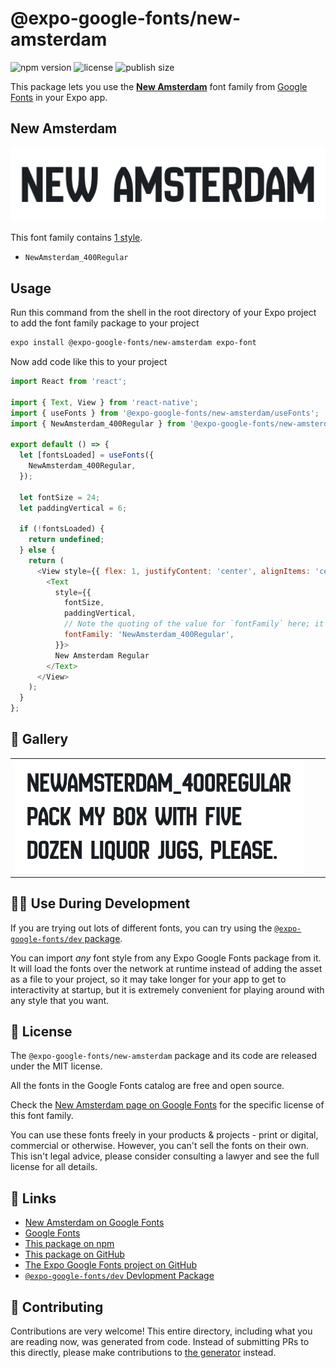 # @expo-google-fonts/new-amsterdam

![npm version](https://flat.badgen.net/npm/v/@expo-google-fonts/new-amsterdam)
![license](https://flat.badgen.net/github/license/expo/google-fonts)
![publish size](https://flat.badgen.net/packagephobia/install/@expo-google-fonts/new-amsterdam)

This package lets you use the [**New Amsterdam**](https://fonts.google.com/specimen/New+Amsterdam) font family from [Google Fonts](https://fonts.google.com/) in your Expo app.

## New Amsterdam

![New Amsterdam](./font-family.png)

This font family contains [1 style](#-gallery).

- `NewAmsterdam_400Regular`

## Usage

Run this command from the shell in the root directory of your Expo project to add the font family package to your project
```sh
expo install @expo-google-fonts/new-amsterdam expo-font
```

Now add code like this to your project
```js
import React from 'react';

import { Text, View } from 'react-native';
import { useFonts } from '@expo-google-fonts/new-amsterdam/useFonts';
import { NewAmsterdam_400Regular } from '@expo-google-fonts/new-amsterdam/400Regular';

export default () => {
  let [fontsLoaded] = useFonts({
    NewAmsterdam_400Regular,
  });

  let fontSize = 24;
  let paddingVertical = 6;

  if (!fontsLoaded) {
    return undefined;
  } else {
    return (
      <View style={{ flex: 1, justifyContent: 'center', alignItems: 'center' }}>
        <Text
          style={{
            fontSize,
            paddingVertical,
            // Note the quoting of the value for `fontFamily` here; it expects a string!
            fontFamily: 'NewAmsterdam_400Regular',
          }}>
          New Amsterdam Regular
        </Text>
      </View>
    );
  }
};

```

## 🔡 Gallery


||||
|-|-|-|
|![NewAmsterdam_400Regular](.//400Regular/NewAmsterdam_400Regular.ttf.png)||||


## 👩‍💻 Use During Development

If you are trying out lots of different fonts, you can try using the [`@expo-google-fonts/dev` package](https://github.com/freeboub/google-fonts/tree/master/font-packages/dev#readme).

You can import *any* font style from any Expo Google Fonts package from it. It will load the fonts
over the network at runtime instead of adding the asset as a file to your project, so it may take longer
for your app to get to interactivity at startup, but it is extremely convenient
for playing around with any style that you want.

## 📖 License

The `@expo-google-fonts/new-amsterdam` package and its code are released under the MIT license.

All the fonts in the Google Fonts catalog are free and open source.

Check the [New Amsterdam page on Google Fonts](https://fonts.google.com/specimen/New+Amsterdam) for the specific license of this font family.

You can use these fonts freely in your products & projects - print or digital, commercial or otherwise. However, you can't sell the fonts on their own. This isn't legal advice, please consider consulting a lawyer and see the full license for all details.

## 🔗 Links

- [New Amsterdam on Google Fonts](https://fonts.google.com/specimen/New+Amsterdam)
- [Google Fonts](https://fonts.google.com/)
- [This package on npm](https://www.npmjs.com/package/@expo-google-fonts/new-amsterdam)
- [This package on GitHub](https://github.com/freeboub/google-fonts/tree/master/font-packages/new-amsterdam)
- [The Expo Google Fonts project on GitHub](https://github.com/freeboub/google-fonts)
- [`@expo-google-fonts/dev` Devlopment Package](https://github.com/freeboub/google-fonts/tree/master/font-packages/dev)

## 🤝 Contributing

Contributions are very welcome! This entire directory, including what you are reading now, was generated from code. Instead of submitting PRs to this directly, please make contributions to [the generator](https://github.com/freeboub/google-fonts/tree/master/packages/generator) instead.
